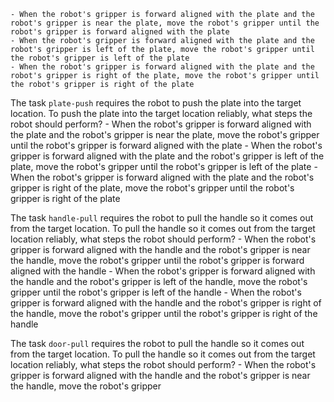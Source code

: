 
    - When the robot's gripper is forward aligned with the plate and the robot's gripper is near the plate, move the robot's gripper until the robot's gripper is forward aligned with the plate
    - When the robot's gripper is forward aligned with the plate and the robot's gripper is left of the plate, move the robot's gripper until the robot's gripper is left of the plate
    - When the robot's gripper is forward aligned with the plate and the robot's gripper is right of the plate, move the robot's gripper until the robot's gripper is right of the plate

The task `plate-push` requires the robot to push the plate into the target location.
To push the plate into the target location reliably, what steps the robot should perform?
    - When the robot's gripper is forward aligned with the plate and the robot's gripper is near the plate, move the robot's gripper until the robot's gripper is forward aligned with the plate
    - When the robot's gripper is forward aligned with the plate and the robot's gripper is left of the plate, move the robot's gripper until the robot's gripper is left of the plate
    - When the robot's gripper is forward aligned with the plate and the robot's gripper is right of the plate, move the robot's gripper until the robot's gripper is right of the plate

The task `handle-pull` requires the robot to pull the handle so it comes out from the target location.
To pull the handle so it comes out from the target location reliably, what steps the robot should perform?
    - When the robot's gripper is forward aligned with the handle and the robot's gripper is near the handle, move the robot's gripper until the robot's gripper is forward aligned with the handle
    - When the robot's gripper is forward aligned with the handle and the robot's gripper is left of the handle, move the robot's gripper until the robot's gripper is left of the handle
    - When the robot's gripper is forward aligned with the handle and the robot's gripper is right of the handle, move the robot's gripper until the robot's gripper is right of the handle

The task `door-pull` requires the robot to pull the handle so it comes out from the target location.
To pull the handle so it comes out from the target location reliably, what steps the robot should perform?
    - When the robot's gripper is forward aligned with the handle and the robot's gripper is near the handle, move the robot's gripper